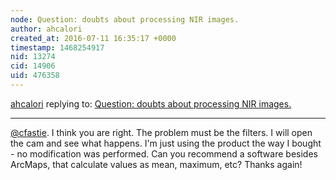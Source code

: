 ```yaml
---
node: Question: doubts about processing NIR images.
author: ahcalori
created_at: 2016-07-11 16:35:17 +0000
timestamp: 1468254917
nid: 13274
cid: 14906
uid: 476358
---
```




[ahcalori](../profile/ahcalori) replying to: [Question: doubts about processing NIR images.](../notes/ahcalori/07-09-2016/question-doubts-about-processing-nir-images)

----
[@cfastie](/profile/cfastie). I think you are right. The problem must be the filters. I will open the cam and see what happens. I'm just using the product the way I bought - no modification was performed. Can you recommend a software besides ArcMaps, that calculate values as mean, maximum, etc? Thanks again!
